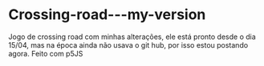 # Crossing-road---my-version
Jogo de crossing road com minhas alterações, ele está pronto desde o dia 15/04, mas na época ainda não usava o git hub, por isso estou postando agora.
Feito com p5JS

